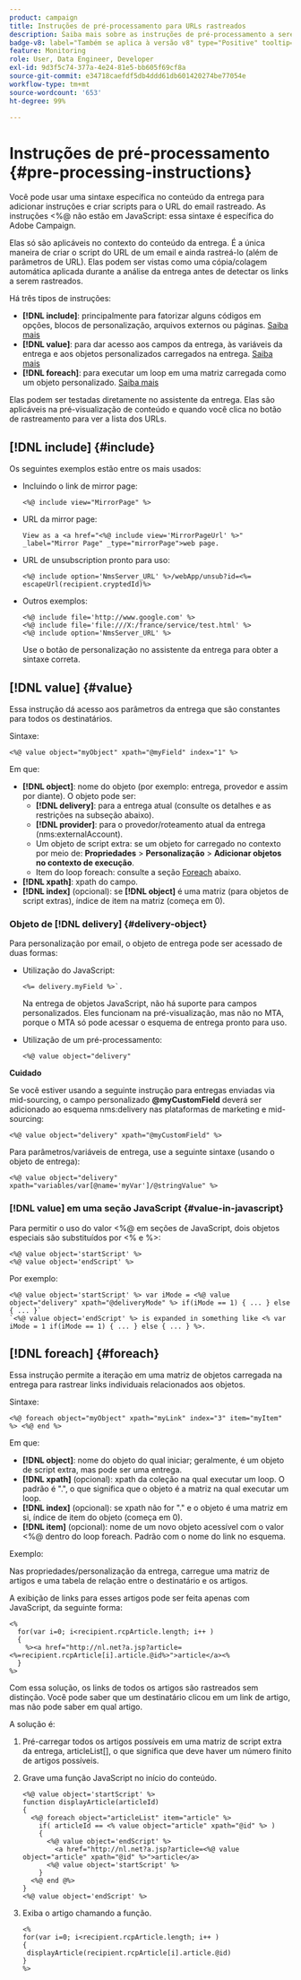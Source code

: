 ```yaml
---
product: campaign
title: Instruções de pré-processamento para URLs rastreados
description: Saiba mais sobre as instruções de pré-processamento a serem usadas para criar o script do URL de um email e ainda rastrear esse URL
badge-v8: label="Também se aplica à versão v8" type="Positive" tooltip="Também se aplica ao Campaign v8"
feature: Monitoring
role: User, Data Engineer, Developer
exl-id: 9d3f5c74-377a-4e24-81e5-bb605f69cf8a
source-git-commit: e34718caefdf5db4ddd61db601420274be77054e
workflow-type: tm+mt
source-wordcount: '653'
ht-degree: 99%

---
```


# Instruções de pré-processamento {#pre-processing-instructions}

Você pode usar uma sintaxe específica no conteúdo da entrega para adicionar instruções e criar scripts para o URL do email rastreado. As instruções &lt;%@ não estão em JavaScript: essa sintaxe é específica do Adobe Campaign.

Elas só são aplicáveis no contexto do conteúdo da entrega. É a única maneira de criar o script do URL de um email e ainda rastreá-lo (além de parâmetros de URL). Elas podem ser vistas como uma cópia/colagem automática aplicada durante a análise da entrega antes de detectar os links a serem rastreados.

Há três tipos de instruções:

* **[!DNL include]**: principalmente para fatorizar alguns códigos em opções, blocos de personalização, arquivos externos ou páginas. [Saiba mais](#include)
* **[!DNL value]**: para dar acesso aos campos da entrega, às variáveis da entrega e aos objetos personalizados carregados na entrega. [Saiba mais](#value)
* **[!DNL foreach]**: para executar um loop em uma matriz carregada como um objeto personalizado. [Saiba mais](#foreach)

Elas podem ser testadas diretamente no assistente da entrega. Elas são aplicáveis na pré-visualização de conteúdo e quando você clica no botão de rastreamento para ver a lista dos URLs.

## [!DNL include] {#include}

Os seguintes exemplos estão entre os mais usados:

* Incluindo o link de mirror page:

  ```
  <%@ include view="MirrorPage" %>  
  ```

* URL da mirror page:

  ```
  View as a <a href="<%@ include view='MirrorPageUrl' %>" _label="Mirror Page" _type="mirrorPage">web page.
  ```

* URL de unsubscription pronto para uso:

  ```
  <%@ include option='NmsServer_URL' %>/webApp/unsub?id=<%= escapeUrl(recipient.cryptedId)%>
  ```

* Outros exemplos:

  ```
  <%@ include file='http://www.google.com' %>
  <%@ include file='file:///X:/france/service/test.html' %>
  <%@ include option='NmsServer_URL' %>
  ```

  Use o botão de personalização no assistente da entrega para obter a sintaxe correta.

## [!DNL value] {#value}

Essa instrução dá acesso aos parâmetros da entrega que são constantes para todos os destinatários.

Sintaxe:

```
<%@ value object="myObject" xpath="@myField" index="1" %>
```

Em que:

* **[!DNL object]**: nome do objeto (por exemplo: entrega, provedor e assim por diante).
O objeto pode ser:
   * **[!DNL delivery]**: para a entrega atual (consulte os detalhes e as restrições na subseção abaixo).
   * **[!DNL provider]**: para o provedor/roteamento atual da entrega (nms:externalAccount).
   * Um objeto de script extra: se um objeto for carregado no contexto por meio de: **Propriedades** > **Personalização** > **Adicionar objetos no contexto de execução**.
   * Item do loop foreach: consulte a seção [Foreach](#foreach) abaixo.
* **[!DNL xpath]**: xpath do campo.
* **[!DNL index]** (opcional): se **[!DNL object]** é uma matriz (para objetos de script extras), índice de item na matriz (começa em 0).

### Objeto de [!DNL delivery] {#delivery-object}

Para personalização por email, o objeto de entrega pode ser acessado de duas formas:

* Utilização do JavaScript:

  ```
  <%= delivery.myField %>`.
  ```

  Na entrega de objetos JavaScript, não há suporte para campos personalizados. Eles funcionam na pré-visualização, mas não no MTA, porque o MTA só pode acessar o esquema de entrega pronto para uso.

* Utilização de um pré-processamento:

  ```
  <%@ value object="delivery"
  ```


**Cuidado**

Se você estiver usando a seguinte instrução para entregas enviadas via mid-sourcing, o campo personalizado **@myCustomField** deverá ser adicionado ao esquema nms:delivery nas plataformas de marketing e mid-sourcing:

```
<%@ value object="delivery" xpath="@myCustomField" %>
```

Para parâmetros/variáveis de entrega, use a seguinte sintaxe (usando o objeto de entrega):

```
<%@ value object="delivery" xpath="variables/var[@name='myVar']/@stringValue" %>
```

### [!DNL value] em uma seção JavaScript {#value-in-javascript}

Para permitir o uso do valor &lt;%@ em seções de JavaScript, dois objetos especiais são substituídos por &lt;% e %>:

```
<%@ value object='startScript' %>
<%@ value object='endScript' %>
```

Por exemplo:

```
<%@ value object='startScript' %> var iMode = <%@ value object="delivery" xpath="@deliveryMode" %> if(iMode == 1) { ... } else { ... }`
`<%@ value object='endScript' %> is expanded in something like <% var iMode = 1 if(iMode == 1) { ... } else { ... } %>.
```

## [!DNL foreach] {#foreach}

Essa instrução permite a iteração em uma matriz de objetos carregada na entrega para rastrear links individuais relacionados aos objetos.

Sintaxe:

```
<%@ foreach object="myObject" xpath="myLink" index="3" item="myItem" %> <%@ end %>
```

Em que:

* **[!DNL object]**: nome do objeto do qual iniciar; geralmente, é um objeto de script extra, mas pode ser uma entrega.
* **[!DNL xpath]** (opcional): xpath da coleção na qual executar um loop. O padrão é &quot;.&quot;, o que significa que o objeto é a matriz na qual executar um loop.
* **[!DNL index]** (opcional): se xpath não for &quot;.&quot; e o objeto é uma matriz em si, índice de item do objeto (começa em 0).
* **[!DNL item]** (opcional): nome de um novo objeto acessível com o valor &lt;%@ dentro do loop foreach. Padrão com o nome do link no esquema.

Exemplo:

Nas propriedades/personalização da entrega, carregue uma matriz de artigos e uma tabela de relação entre o destinatário e os artigos.

A exibição de links para esses artigos pode ser feita apenas com JavaScript, da seguinte forma:

```
<%
  for(var i=0; i<recipient.rcpArticle.length; i++ )
  {
    %><a href="http://nl.net?a.jsp?article=<%=recipient.rcpArticle[i].article.@id%>">article</a><%
  }
%>
```

Com essa solução, os links de todos os artigos são rastreados sem distinção. Você pode saber que um destinatário clicou em um link de artigo, mas não pode saber em qual artigo.

A solução é:

1. Pré-carregar todos os artigos possíveis em uma matriz de script extra da entrega, articleList[], o que significa que deve haver um número finito de artigos possíveis.
1. Grave uma função JavaScript no início do conteúdo.

   ```
   <%@ value object='startScript' %>
   function displayArticle(articleId)
   {
     <%@ foreach object="articleList" item="article" %>
       if( articleId == <% value object="article" xpath="@id" %> ) 
       {
         <%@ value object='endScript' %>
           <a href="http://nl.net?a.jsp?article=<%@ value object="article" xpath="@id" %>">article</a>
         <%@ value object='startScript' %>
       } 
     <%@ end @%>
   }
   <%@ value object='endScript' %>
   ```

1. Exiba o artigo chamando a função.

   ```
   <%
   for(var i=0; i<recipient.rcpArticle.length; i++ )
   {
    displayArticle(recipient.rcpArticle[i].article.@id)
   }
   %>
   ```
